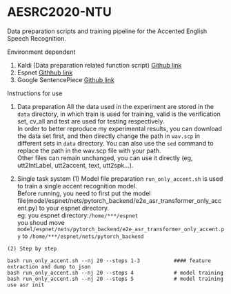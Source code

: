 # AESRC2020-NTU

Data preparation scripts and training pipeline for the Accented English Speech Recognition.

Environment dependent
  1. Kaldi (Data preparation related function script) [Github link](https://github.com/kaldi-asr/kaldi)
  2. Espnet  [Githhub link](https://github.com/espnet/espnet)
  3. Google SentencePiece  [Github link](https://github.com/google/sentencepiece)
  
Instructions for use
  1. Data preparation
    All the data used in the experiment are stored in the `data` directory, in which train is used for training, valid is the verification set, cv_all and test are used for testing respectively.<br>
    In order to better reproduce my experimental results, you can download the data set first, and then directly change the path in `wav.scp` in different sets in `data` directory.
    You can also use the `sed` command to replace the path in the wav.scp file with your path.<br>
    Other files can remain unchanged, you can use it directly (eg, utt2IntLabel, utt2accent, text, utt2spk...).

  2. Single task system
    (1) Model file preparation
    `run_only_accent.sh` is used to train a single accent recognition model.<br>
    Before running, you need to first put the model file(model/espnet/nets/pytorch_backend/e2e_asr_transformer_only_accent.py) to your espnet directory.<br>
    eg: you espnet directory:`/home/***/espnet` <br>
    you shoud move `model/espnet/nets/pytorch_backend/e2e_asr_transformer_only_accent.py` to `/home/***/espnet/nets/pytorch_backend` <br>

    (2) Step by step
   
    bash run_only_accent.sh --nj 20 --steps 1-3           #### feature extraction and dump to json
    bash run_only_accent.sh --nj 20 --steps 4             # model training
    bash run_only_accent.sh --nj 20 --steps 5             # model training use asr init
    
    
 
    
    
